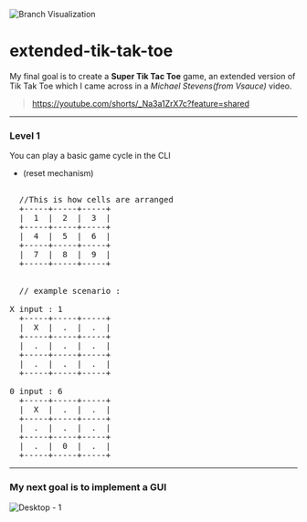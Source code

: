 
![Branch Visualization](https://github-readme-branch-visualizer-elem4bnr5.vercel.app/api/branches?user=sasmithaK&repo=hands-on-MERN)


# extended-tik-tak-toe
My final goal is to create a **Super Tik Tac Toe** game, an extended version of Tik Tak Toe which I came across in a *Michael Stevens(from Vsauce)* video.

> https://youtube.com/shorts/_Na3a1ZrX7c?feature=shared

---

### Level 1
You can play a basic game cycle in the CLI 
- (reset mechanism)

<pre> 
  //This is how cells are arranged
  +-----+-----+-----+ 
  |  1  |  2  |  3  | 
  +-----+-----+-----+ 
  |  4  |  5  |  6  |  
  +-----+-----+-----+ 
  |  7  |  8  |  9  | 
  +-----+-----+-----+ 
  

  // example scenario :
  
X input : 1
  +-----+-----+-----+ 
  |  X  |  .  |  .  | 
  +-----+-----+-----+ 
  |  .  |  .  |  .  | 
  +-----+-----+-----+ 
  |  .  |  .  |  .  | 
  +-----+-----+-----+ 

0 input : 6 
  +-----+-----+-----+ 
  |  X  |  .  |  .  | 
  +-----+-----+-----+ 
  |  .  |  .  |  .  | 
  +-----+-----+-----+ 
  |  .  |  0  |  .  | 
  +-----+-----+-----+ 
</pre>

---

### My next goal is to implement a GUI

![Desktop - 1](https://github.com/sasmithaK/extended-tik-tak-toe/assets/73338956/2fc87cb4-4ebe-4fae-b6e8-c12e456bcafc)
